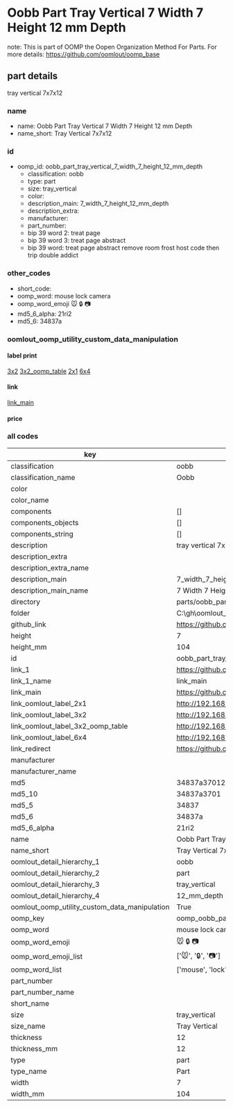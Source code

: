 # Oobb Part Tray Vertical 7 Width 7 Height 12 mm Depth  

note: This is part of OOMP the Oopen Organization Method For Parts. For more details: https://github.com/oomlout/oomp_base

##  part details
  



tray vertical 7x7x12



### name
* name: Oobb Part Tray Vertical 7 Width 7 Height 12 mm Depth
* name_short: Tray Vertical 7x7x12 
### id
* oomp_id: oobb_part_tray_vertical_7_width_7_height_12_mm_depth
  * classification: oobb
  * type: part
  * size: tray_vertical
  * color: 
  * description_main: 7_width_7_height_12_mm_depth
  * description_extra: 
  * manufacturer: 
  * part_number: 
  * bip 39 word 2: treat page
  * bip 39 word 3: treat page abstract
  * bip 39 word: treat page abstract remove room frost host code then trip double addict

### other_codes
* short_code: 
* oomp_word: mouse lock camera
* oomp_word_emoji :mouse: :lock: :camera:
* md5_6_alpha: 21ri2
* md5_6: 34837a






### oomlout_oomp_utility_custom_data_manipulation
#### label print
[3x2](http://192.168.1.245:1112/?label=oomp%2021ri2)
[3x2_oomp_table](http://192.168.1.108:1112/?label=oomp%2021ri2)
[2x1](http://192.168.1.242:1112/?label=oomp%2021ri2)
[6x4](http://192.168.1.55:1112/?label=oomp%2021ri2)    

#### link

[link_main](https://github.com/oomlout/oomlout_oobb_version_4_generated_parts/tree/main/navigation_oomp/oobb/part/tray_vertical/7_width_7_height_12_mm_depth/part)                              

#### price







### all codes 
| key | value |  
| --- | --- |  
| classification | oobb |  
| classification_name | Oobb |  
| color |  |  
| color_name |  |  
| components | [] |  
| components_objects | [] |  
| components_string | [] |  
| description | tray vertical 7x7x12 |  
| description_extra |  |  
| description_extra_name |  |  
| description_main | 7_width_7_height_12_mm_depth |  
| description_main_name | 7 Width 7 Height 12 mm Depth |  
| directory | parts/oobb_part_tray_vertical_7_width_7_height_12_mm_depth |  
| folder | C:\gh\oomlout_oobb_version_4_generated_parts\parts\oobb_part_tray_vertical_7_width_7_height_12_mm_depth |  
| github_link | https://github.com/oomlout/oomlout_oomp_part_src/tree/main/parts/oobb_part_tray_vertical_7_width_7_height_12_mm_depth |  
| height | 7 |  
| height_mm | 104 |  
| id | oobb_part_tray_vertical_7_width_7_height_12_mm_depth |  
| link_1 | https://github.com/oomlout/oomlout_oobb_version_4_generated_parts/tree/main/navigation_oomp/oobb/part/tray_vertical/7_width_7_height_12_mm_depth/part |  
| link_1_name | link_main |  
| link_main | https://github.com/oomlout/oomlout_oobb_version_4_generated_parts/tree/main/navigation_oomp/oobb/part/tray_vertical/7_width_7_height_12_mm_depth/part |  
| link_oomlout_label_2x1 | http://192.168.1.242:1112/?label=oomp%2021ri2 |  
| link_oomlout_label_3x2 | http://192.168.1.245:1112/?label=oomp%2021ri2 |  
| link_oomlout_label_3x2_oomp_table | http://192.168.1.108:1112/?label=oomp%2021ri2 |  
| link_oomlout_label_6x4 | http://192.168.1.55:1112/?label=oomp%2021ri2 |  
| link_redirect | https://github.com/oomlout/oomlout_oobb_version_4_generated_parts/tree/main/parts/oobb_tray_vertical_07_07_12 |  
| manufacturer |  |  
| manufacturer_name |  |  
| md5 | 34837a37012d0dc175ddfb5e01e7bf3e |  
| md5_10 | 34837a3701 |  
| md5_5 | 34837 |  
| md5_6 | 34837a |  
| md5_6_alpha | 21ri2 |  
| name | Oobb Part Tray Vertical 7 Width 7 Height 12 mm Depth |  
| name_short | Tray Vertical 7x7x12  |  
| oomlout_detail_hierarchy_1 | oobb |  
| oomlout_detail_hierarchy_2 | part |  
| oomlout_detail_hierarchy_3 | tray_vertical |  
| oomlout_detail_hierarchy_4 | 12_mm_depth |  
| oomlout_oomp_utility_custom_data_manipulation | True |  
| oomp_key | oomp_oobb_part_tray_vertical_7_width_7_height_12_mm_depth |  
| oomp_word | mouse lock camera |  
| oomp_word_emoji | :mouse: :lock: :camera: |  
| oomp_word_emoji_list | [':mouse:', ':lock:', ':camera:'] |  
| oomp_word_list | ['mouse', 'lock', 'camera'] |  
| part_number |  |  
| part_number_name |  |  
| short_name |  |  
| size | tray_vertical |  
| size_name | Tray Vertical |  
| thickness | 12 |  
| thickness_mm | 12 |  
| type | part |  
| type_name | Part |  
| width | 7 |  
| width_mm | 104 |  
